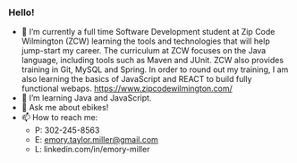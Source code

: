 ### Hello!


- 🔭 I’m currently a full time Software Development student at Zip Code Wilmington (ZCW) learning the tools and technologies that will help jump-start my career. The curriculum at ZCW focuses on the Java language, including tools such as Maven and JUnit. ZCW also provides training in Git, MySQL and Spring. In order to round out my training, I am also learning the basics of JavaScript and REACT to build fully functional webaps. https://www.zipcodewilmington.com/
- 🌱 I’m learning Java and JavaScript.
- 💬 Ask me about ebikes!
- 📫 How to reach me: 
   - P: 302-245-8563
   - E: emory.taylor.miller@gmail.com
   - L: linkedin.com/in/emory-miller
